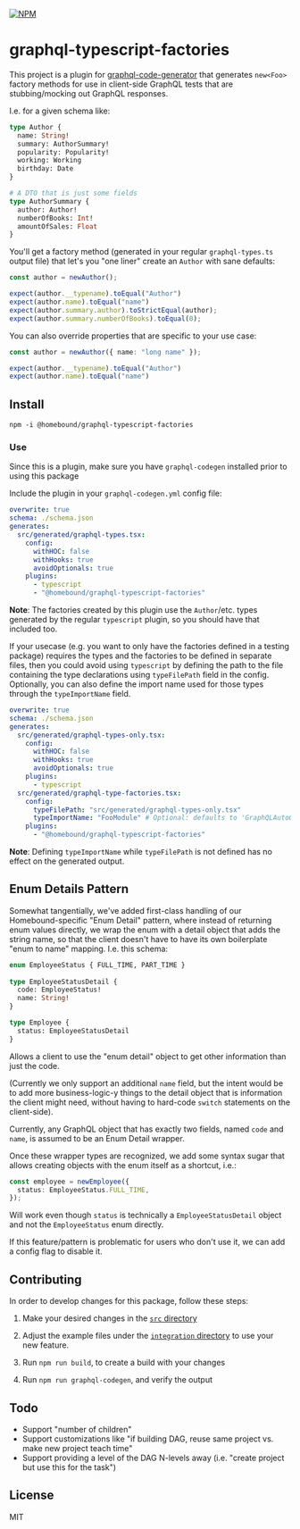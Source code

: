 [![NPM](https://img.shields.io/npm/v/@homebound/graphql-typescript-factories)](https://www.npmjs.com/package/@homebound/graphql-typescript-factories)

# graphql-typescript-factories

This project is a plugin for [graphql-code-generator](http://www.graphql-code-generator.com) that generates `new<Foo>` factory methods for use in client-side GraphQL tests that are stubbing/mocking out GraphQL responses.

I.e. for a given schema like:

```graphql
type Author {
  name: String!
  summary: AuthorSummary!
  popularity: Popularity!
  working: Working
  birthday: Date
}

# A DTO that is just some fields
type AuthorSummary {
  author: Author!
  numberOfBooks: Int!
  amountOfSales: Float
}
```

You'll get a factory method (generated in your regular `graphql-types.ts` output file) that let's you "one liner" create an `Author` with sane defaults:

```typescript
const author = newAuthor();

expect(author.__typename).toEqual("Author")
expect(author.name).toEqual("name")
expect(author.summary.author).toStrictEqual(author);
expect(author.summary.numberOfBooks).toEqual(0);
```

You can also override properties that are specific to your use case:

```typescript
const author = newAuthor({ name: "long name" });

expect(author.__typename).toEqual("Author")
expect(author.name).toEqual("name")
```

## Install

```shell
npm -i @homebound/graphql-typescript-factories
```

### Use

Since this is a plugin, make sure you have `graphql-codegen` installed prior to using this package

Include the plugin in your `graphql-codegen.yml` config file:

```yaml
overwrite: true
schema: ./schema.json
generates:
  src/generated/graphql-types.tsx:
    config:
      withHOC: false
      withHooks: true
      avoidOptionals: true
    plugins:
      - typescript
      - "@homebound/graphql-typescript-factories"
```

**Note**: The factories created by this plugin use the `Author`/etc. types generated by the regular `typescript` plugin, so you should have that included too.

If your usecase (e.g. you want to only have the factories defined in a testing package) requires the types and the factories to be defined in separate files, then you could avoid using `typescript` by defining the path to the file containing the type declarations using `typeFilePath` field in the config. Optionally, you can also define the import name used for those types through the `typeImportName` field.

```yaml
overwrite: true
schema: ./schema.json
generates:
  src/generated/graphql-types-only.tsx:
    config:
      withHOC: false
      withHooks: true
      avoidOptionals: true
    plugins:
      - typescript
  src/generated/graphql-type-factories.tsx:
    config:
      typeFilePath: "src/generated/graphql-types-only.tsx"
      typeImportName: "FooModule" # Optional: defaults to 'GraphQLAutoGeneratedTypes'
    plugins:
      - "@homebound/graphql-typescript-factories"
```

**Note**: Defining `typeImportName` while `typeFilePath` is not defined has no effect on the generated output.

## Enum Details Pattern

Somewhat tangentially, we've added first-class handling of our Homebound-specific "Enum Detail" pattern, where instead of returning enum values directly, we wrap the enum with a detail object that adds the string name, so that the client doesn't have to have its own boilerplate "enum to name" mapping. I.e. this schema:

```graphql
enum EmployeeStatus { FULL_TIME, PART_TIME }
  
type EmployeeStatusDetail {
  code: EmployeeStatus!
  name: String!
}

type Employee {
  status: EmployeeStatusDetail
}
```

Allows a client to use the "enum detail" object to get other information than just the code.

(Currently we only support an additional `name` field, but the intent would be to add more business-logic-y things to the detail object that is information the client might need, without having to hard-code `switch` statements on the client-side).

Currently, any GraphQL object that has exactly two fields, named `code` and `name`, is assumed to be an Enum Detail wrapper.

Once these wrapper types are recognized, we add some syntax sugar that allows creating objects with the enum itself as a shortcut, i.e.:

```typescript
const employee = newEmployee({
  status: EmployeeStatus.FULL_TIME,
});
```

Will work even though `status` is technically a `EmployeeStatusDetail` object and not the `EmployeeStatus` enum directly.

If this feature/pattern is problematic for users who don't use it, we can add a config flag to disable it.

## Contributing

In order to develop changes for this package, follow these steps:

1. Make your desired changes in the [`src` directory](/src)

2. Adjust the example files under the [`integration` directory](/integration) to use your new feature.

3. Run `npm run build`, to create a build with your changes

4. Run `npm run graphql-codegen`, and verify the output

## Todo

- Support "number of children"
- Support customizations like "if building DAG, reuse same project vs. make new project teach time"
- Support providing a level of the DAG N-levels away (i.e. "create project but use this for the task")

## License

MIT
